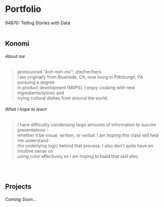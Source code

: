 # Portfolio
94870: Telling Stories with Data
<br><br>

## Konomi <br>
###### About me
> pronounced _"koh-noh-me"_; she/her/hers <br>
> I am originally from Riverside, CA, now living in Pittsburgh, PA pursuing a degree <br>
> in product development (MIIPS). I enjoy cooking with new ingredients/spices and <br>
> trying cultural dishes from around the world. <br>

###### What I hope to learn
> I have difficultly condensing large amounts of information to succint presentations - <br>
> whether it be visual, written, or verbal. I am hoping this class will help me understand <br>
> the underlying logic behind that process. I also don't quite have an intuitive sense on <br>
> using color effectively so I am hoping to build that skill also. 

<br><br>
## Projects
###### _Coming Soon..._
